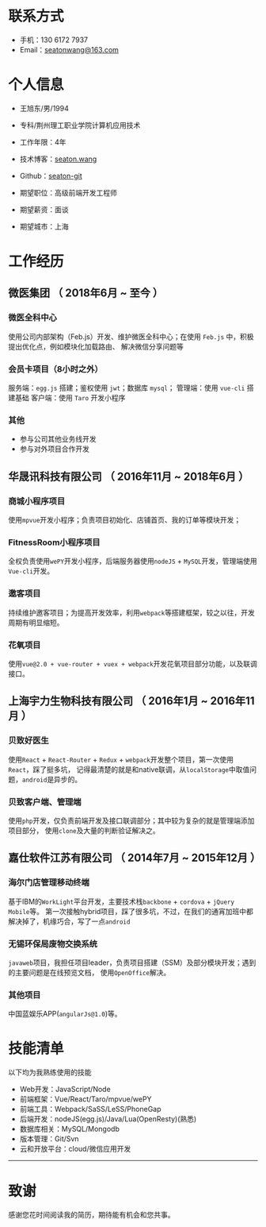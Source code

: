 
# 联系方式

- 手机：130 6172 7937
- Email：seatonwang@163.com


# 个人信息

 - 王旭东/男/1994
 - 专科/荆州理工职业学院计算机应用技术 
 - 工作年限：4年
 - 技术博客：[seaton.wang](https://seaton.wang)
 - Github：[seaton-git](https://github.com/seaton-git)

 - 期望职位：高级前端开发工程师
 - 期望薪资：面谈
 - 期望城市：上海


# 工作经历

## 微医集团 （ 2018年6月 ~ 至今 ）

### 微医全科中心
使用公司内部架构（Feb.js）开发、维护微医全科中心；在使用 `Feb.js` 中，积极提出优化点，例如模块化加载路由、
解决微信分享问题等

### 会员卡项目（8小时之外）
服务端：`egg.js` 搭建；鉴权使用 `jwt`；数据库 `mysql`；
管理端：使用 `vue-cli` 搭建基础
客户端：使用 `Taro` 开发小程序

### 其他
- 参与公司其他业务线开发
- 参与对外项目合作开发


## 华晟讯科技有限公司 （ 2016年11月 ~ 2018年6月 ）

### 商城小程序项目
使用`mpvue`开发小程序；负责项目初始化、店铺首页、我的订单等模块开发；

### FitnessRoom小程序项目

全权负责使用`wePY`开发小程序，后端服务器使用`nodeJS` + `MySQL`开发，管理端使用`Vue-cli`开发。

### 邀客项目 

持续维护邀客项目；为提高开发效率，利用`webpack`等搭建框架，较之以往，开发周期有明显缩短。

### 花氧项目

使用`vue@2.0 + vue-router + vuex + webpack`开发花氧项目部分功能，以及联调接口。


## 上海宇力生物科技有限公司 （ 2016年1月 ~ 2016年11月 ）

### 贝致好医生 

使用`React` + `React-Router` + `Redux` + `webpack`开发整个项目，第一次使用`React`，踩了挺多坑，
记得最清楚的就是和native联调，从`localStorage`中取值问题，`android`是异步的。

### 贝致客户端、管理端

使用`php`开发，仅负责前端开发及接口联调部分；其中较为复杂的就是管理端添加项目部分，
使用`clone`及大量的判断验证解决之。


## 嘉仕软件江苏有限公司 （ 2014年7月 ~ 2015年12月 ）

### 海尔门店管理移动终端

基于IBM的`WorkLight`平台开发，主要技术栈`backbone` + `cordova` + `jQuery Mobile`等。
第一次接触hybrid项目，踩了很多坑，不过，在我们的通宵加班中都解决掉了，机缘巧合，写了一点`android`
  
### 无锡环保局废物交换系统

`javaweb`项目，我担任项目leader，负责项目搭建（SSM）及部分模块开发；遇到的主要问题是在线预览文档，
使用`OpenOffice`解决。

### 其他项目

中国蓝娱乐APP(`angularJs@1.0`)等。
       
# 技能清单

以下均为我熟练使用的技能

- Web开发：JavaScript/Node
- 前端框架：Vue/React/Taro/mpvue/wePY
- 前端工具：Webpack/SaSS/LeSS/PhoneGap
- 后端开发：nodeJS(egg.js)/Java/Lua(OpenResty)(熟悉)
- 数据库相关：MySQL/Mongodb
- 版本管理：Git/Svn
- 云和开放平台：cloud/微信应用开发
      
---      
# 致谢
感谢您花时间阅读我的简历，期待能有机会和您共事。
      